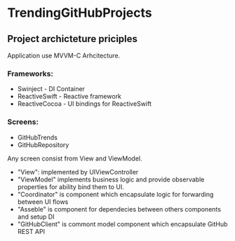 # TrendingGitHubProjects

## Project archicteture priciples

Application use MVVM-C Arhcitecture.

### Frameworks:
* Swinject - DI Container
* ReactiveSwift - Reactive framework
* ReactiveCocoa - UI bindings for ReactiveSwift

### Screens:
* GitHubTrends
* GitHubRepository

Any screen consist from View and ViewModel. 
* "View": implemented by UIViewController
* "ViewModel" implements business logic and provide observable properties for ability bind them to UI.
* "Coordinator" is component which encapsulate logic for forwarding between UI flows
* "Asseble" is component for dependecies between others components and setup DI
* "GitHubClient" is commont model component which encapsulate GitHub REST API
